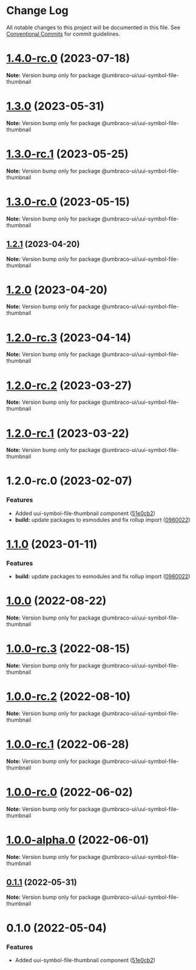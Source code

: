 # Change Log

All notable changes to this project will be documented in this file.
See [Conventional Commits](https://conventionalcommits.org) for commit guidelines.

# [1.4.0-rc.0](https://github.com/umbraco/Umbraco.UI/compare/v1.3.0...v1.4.0-rc.0) (2023-07-18)

**Note:** Version bump only for package @umbraco-ui/uui-symbol-file-thumbnail

# [1.3.0](https://github.com/umbraco/Umbraco.UI/compare/v1.3.0-rc.1...v1.3.0) (2023-05-31)

**Note:** Version bump only for package @umbraco-ui/uui-symbol-file-thumbnail

# [1.3.0-rc.1](https://github.com/umbraco/Umbraco.UI/compare/v1.3.0-rc.0...v1.3.0-rc.1) (2023-05-25)

**Note:** Version bump only for package @umbraco-ui/uui-symbol-file-thumbnail

# [1.3.0-rc.0](https://github.com/umbraco/Umbraco.UI/compare/v1.2.1...v1.3.0-rc.0) (2023-05-15)

**Note:** Version bump only for package @umbraco-ui/uui-symbol-file-thumbnail

## [1.2.1](https://github.com/umbraco/Umbraco.UI/compare/v1.2.0...v1.2.1) (2023-04-20)

**Note:** Version bump only for package @umbraco-ui/uui-symbol-file-thumbnail

# [1.2.0](https://github.com/umbraco/Umbraco.UI/compare/v1.2.0-rc.3...v1.2.0) (2023-04-20)

**Note:** Version bump only for package @umbraco-ui/uui-symbol-file-thumbnail

# [1.2.0-rc.3](https://github.com/umbraco/Umbraco.UI/compare/v1.2.0-rc.2...v1.2.0-rc.3) (2023-04-14)

**Note:** Version bump only for package @umbraco-ui/uui-symbol-file-thumbnail

# [1.2.0-rc.2](https://github.com/umbraco/Umbraco.UI/compare/v1.2.0-rc.1...v1.2.0-rc.2) (2023-03-27)

**Note:** Version bump only for package @umbraco-ui/uui-symbol-file-thumbnail

# [1.2.0-rc.1](https://github.com/umbraco/Umbraco.UI/compare/v1.2.0-rc.0...v1.2.0-rc.1) (2023-03-22)

**Note:** Version bump only for package @umbraco-ui/uui-symbol-file-thumbnail

# 1.2.0-rc.0 (2023-02-07)

### Features

- Added uui-symbol-file-thumbnail component ([51e0cb2](https://github.com/umbraco/Umbraco.UI/commit/51e0cb226f3cd915717d0a2a41e8cb73cc6c5045))
- **build:** update packages to esmodules and fix rollup import ([0980022](https://github.com/umbraco/Umbraco.UI/commit/0980022acd9fedc79b017f417d4c56d247d129e3))

# [1.1.0](https://github.com/umbraco/Umbraco.UI/compare/@umbraco-ui/uui-symbol-file-thumbnail@1.0.0...@umbraco-ui/uui-symbol-file-thumbnail@1.1.0) (2023-01-11)

### Features

- **build:** update packages to esmodules and fix rollup import ([0980022](https://github.com/umbraco/Umbraco.UI/commit/0980022acd9fedc79b017f417d4c56d247d129e3))

# [1.0.0](https://github.com/umbraco/Umbraco.UI/compare/@umbraco-ui/uui-symbol-file-thumbnail@1.0.0-rc.3...@umbraco-ui/uui-symbol-file-thumbnail@1.0.0) (2022-08-22)

**Note:** Version bump only for package @umbraco-ui/uui-symbol-file-thumbnail

# [1.0.0-rc.3](https://github.com/umbraco/Umbraco.UI/compare/@umbraco-ui/uui-symbol-file-thumbnail@1.0.0-rc.2...@umbraco-ui/uui-symbol-file-thumbnail@1.0.0-rc.3) (2022-08-15)

**Note:** Version bump only for package @umbraco-ui/uui-symbol-file-thumbnail

# [1.0.0-rc.2](https://github.com/umbraco/Umbraco.UI/compare/@umbraco-ui/uui-symbol-file-thumbnail@1.0.0-rc.1...@umbraco-ui/uui-symbol-file-thumbnail@1.0.0-rc.2) (2022-08-10)

**Note:** Version bump only for package @umbraco-ui/uui-symbol-file-thumbnail

# [1.0.0-rc.1](https://github.com/umbraco/Umbraco.UI/compare/@umbraco-ui/uui-symbol-file-thumbnail@1.0.0-rc.0...@umbraco-ui/uui-symbol-file-thumbnail@1.0.0-rc.1) (2022-06-28)

**Note:** Version bump only for package @umbraco-ui/uui-symbol-file-thumbnail

# [1.0.0-rc.0](https://github.com/umbraco/Umbraco.UI/compare/@umbraco-ui/uui-symbol-file-thumbnail@0.1.1...@umbraco-ui/uui-symbol-file-thumbnail@1.0.0-rc.0) (2022-06-02)

**Note:** Version bump only for package @umbraco-ui/uui-symbol-file-thumbnail

# [1.0.0-alpha.0](https://github.com/umbraco/Umbraco.UI/compare/@umbraco-ui/uui-symbol-file-thumbnail@0.1.1...@umbraco-ui/uui-symbol-file-thumbnail@1.0.0-alpha.0) (2022-06-01)

**Note:** Version bump only for package @umbraco-ui/uui-symbol-file-thumbnail

## [0.1.1](https://github.com/umbraco/Umbraco.UI/compare/@umbraco-ui/uui-symbol-file-thumbnail@0.1.0...@umbraco-ui/uui-symbol-file-thumbnail@0.1.1) (2022-05-31)

**Note:** Version bump only for package @umbraco-ui/uui-symbol-file-thumbnail

# 0.1.0 (2022-05-04)

### Features

- Added uui-symbol-file-thumbnail component ([51e0cb2](https://github.com/umbraco/Umbraco.UI/commit/51e0cb226f3cd915717d0a2a41e8cb73cc6c5045))
